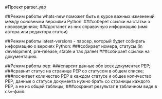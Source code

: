 #Проект parser_yap

##Режим работы whats-new поможет быть в курсе важных изменений между основными версиями Python:
###соберет ссылки на статьи о нововведениях;
###достанет из них справочную информацию (имя автора или редактора статьи) 

##Режим работы latest-versions - парсер, который будет собирать информацию о версиях Python:
###собирает номера, статусы (in development, pre-release, stable и так далее)
###собирает ссылки на документацию.

##Режим работы pep:
###спарсит данные обо всех документах PEP;
###сравнит статус на странице PEP со статусом в общем списке;
###посчитает количество PEP в каждом статусе и общее количество PEP; данные о статусе документа нужно брать со страницы каждого PEP, а не из общей таблицы;
###сохранит результат в табличном виде в csv-файл.
